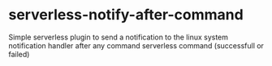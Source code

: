 # serverless-notify-after-command
Simple serverless plugin to send a notification to the linux system notification handler after any command serverless command (successfull or failed)
